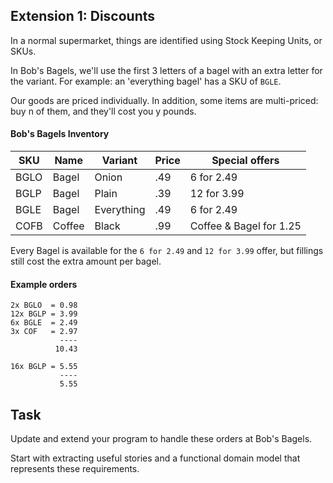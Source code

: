 ## Extension 1: Discounts

In a normal supermarket, things are identified using Stock Keeping Units, or SKUs.

In Bob's Bagels, we'll use the first 3 letters of a bagel with an extra letter for the variant. For example: an 'everything bagel' has a SKU of `BGLE`.

Our goods are priced individually. In addition, some items are multi-priced: buy n of them, and they'll cost you y pounds.

#### Bob's Bagels Inventory

| SKU  | Name   | Variant    | Price | Special offers          |
|------|--------|------------|-------|-------------------------|
| BGLO | Bagel  | Onion      | .49   | 6 for 2.49              |
| BGLP | Bagel  | Plain      | .39   | 12 for 3.99             |
| BGLE | Bagel  | Everything | .49   | 6 for 2.49              |
| COFB | Coffee | Black      | .99   | Coffee & Bagel for 1.25 |

Every Bagel is available for the `6 for 2.49` and `12 for 3.99` offer, but fillings still cost the extra amount per bagel.

#### Example orders
```
2x BGLO  = 0.98
12x BGLP = 3.99
6x BGLE  = 2.49
3x COF   = 2.97
           ----
          10.43
```

```
16x BGLP = 5.55
           ----
           5.55
```

## Task

Update and extend your program to handle these orders at Bob's Bagels.

Start with extracting useful stories and a functional domain model that represents these requirements.